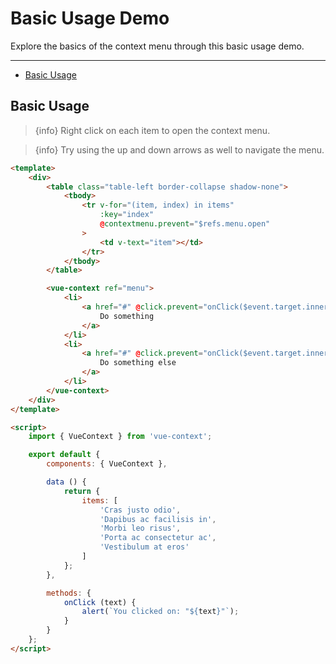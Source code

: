 # Basic Usage Demo

Explore the basics of the context menu through this basic usage demo.

---

- [Basic Usage](#basic-usage)

<a name="basic-usage"></a>
## Basic Usage

> {info} Right click on each item to open the context menu.

<basic-usage-v4></basic-usage-v4>

> {info} Try using the up and down arrows as well to navigate the menu.

```html
<template>
    <div>
        <table class="table-left border-collapse shadow-none">
            <tbody>
                <tr v-for="(item, index) in items"
                    :key="index"
                    @contextmenu.prevent="$refs.menu.open"
                >
                    <td v-text="item"></td>
                </tr>
            </tbody>
        </table>

        <vue-context ref="menu">
            <li>
                <a href="#" @click.prevent="onClick($event.target.innerText)">
                    Do something
                </a>
            </li>
            <li>
                <a href="#" @click.prevent="onClick($event.target.innerText)">
                    Do something else
                </a>
            </li>
        </vue-context>
    </div>
</template>

<script>
    import { VueContext } from 'vue-context';

    export default {
        components: { VueContext },

        data () {
            return {
                items: [
                    'Cras justo odio',
                    'Dapibus ac facilisis in',
                    'Morbi leo risus',
                    'Porta ac consectetur ac',
                    'Vestibulum at eros'
                ]
            };
        },

        methods: {
            onClick (text) {
                alert(`You clicked on: "${text}"`);
            }
        }
    };
</script>
```
